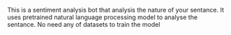 This is a sentiment analysis bot that analysis the nature of your sentance.
It uses pretrained natural language processing model to analyse the sentance.
No need any of datasets to train the model
